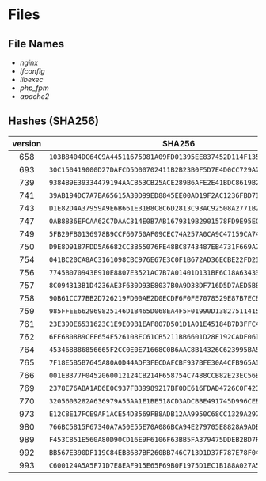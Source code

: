 # Files

## File Names

* _nginx_
* _ifconfig_
* _libexec_
* _php_fpm_
* _apache2_

## Hashes (SHA256)

|version   | SHA256                                                          |
|:--------:|-----------------------------------------------------------------|
|658       | `103B8404DC64C9A44511675981A09FD01395EE837452D114F1350C295357C046` |
|693       | `30C150419000D27DAFCD5D00702411B2B23B0F5D7E4D0CC729A7D63B2E460A01` |
|739       | `9384B9E39334479194AACB53CB25ACE289B6AFE2E41BDC8619B2D2CAE966B948` |
|741       | `39AB194DC7A7BA65615A30D99ED8845EE00AD19F2AC1236FBD71A671F7FA4C5A` |
|743       | `D1E82D4A37959A9E6B661E31B8C8C6D2813C93AC92508A2771B2491B04EA2485` |
|747       | `0AB8836EFCAA62C7DAAC314E0B7AB1679319B2901578FD9E95EC3476B4C1A732` |
|749       | `5FB29FB0136978B9CCF60750AF09CEC74A257A0CA9C47159CA74DBBA21FBCC59` |
|750       | `D9E8D9187FDD5A6682CC3B55076FE48BC8743487EB4731F669A7D591D3015CE5` |
|754       | `041BC20CA8AC3161098CBC976E67E3C0F1B672AD36ECBE22FD21CBD53BCAA742` |
|756       | `7745B070943E910E8807E3521AC7B7A01401D131BF6C18A63433F8177ED539A6` |
|757       | `8C094313B1D4236AE3F630D93E8037B0A9D38DF716D5D7AED5B871DEA0DC1445` |
|758       | `90B61CC77BB2D726219FD00AE2D0ECDF6F0FE7078529E87B7EC8E603008232D5` |
|759       | `985FFEE662969825146D1B465D068EA4F5F01990D13827511415FD497CF9DB86` |
|761       | `23E390E6531623C1E9E09B1EAF807D501D1A01E45184B7D3FFC4EEED955B0C6D` |
|762       | `6FE6808B9CFE654F526108EC61CB5211BB6601D28E192CADF06102073B54F69C` |
|764       | `453468B86856665F2CC0E0E71668C0B6AAC8B14326C623995BA5963F22257619` |
|765       | `7F18E5B5B7645A80A0D44ADF3FECDAFCBF937BFE30A4CFB965A1421E034996DD` |
|766       | `001EB377F0452060012124CB214F658754C7488CCB82E23EC56B2F45A636C859` |
|769       | `2378E76ABA1AD6E0C937FB39989217BF0DE616FDAD4726C0F4233BF5414CDE86` |
|770       | `3205603282A636979A55AA1E1BE518CD3ADCBBE491745D996CEB4B5A4DECE0C5` |
|973       | `E12C8E17FCE9AF1ACE54D3569FB8ADB12AA9950C68CC1329A2977DED9050B87F` |
|980       | `766BC5815F67340A7A50E55E70A086BCA94E279705E8828A9ADE3DDD54C30556` |
|989       | `F453C851E560A80D90CD16E9F6106F63BB5FA379475DDEB2BD7F47BD17E8AE59` |
|992       | `BB567E390DF119C84EB8687BF260BB746C713D1D37F787E78F04FF5B4CCB3807` |
|993       | `C600124A5A5F71D7E8EAF915E65F69B0F1975D1EC1B188A027A5B6CE1DC642C5` |
